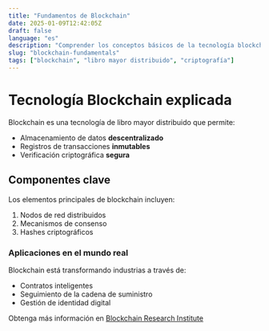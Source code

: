 ```yaml
---
title: "Fundamentos de Blockchain"
date: 2025-01-09T12:42:05Z
draft: false
language: "es"
description: "Comprender los conceptos básicos de la tecnología blockchain"
slug: "blockchain-fundamentals"
tags: ["blockchain", "libro mayor distribuido", "criptografía"]
---
```


# Tecnología Blockchain explicada

Blockchain es una tecnología de libro mayor distribuido que permite:

- Almacenamiento de datos **descentralizado**
- Registros de transacciones **inmutables**
- Verificación criptográfica **segura**

## Componentes clave

Los elementos principales de blockchain incluyen:
1. Nodos de red distribuidos
2. Mecanismos de consenso
3. Hashes criptográficos

### Aplicaciones en el mundo real

Blockchain está transformando industrias a través de:
* Contratos inteligentes
* Seguimiento de la cadena de suministro
* Gestión de identidad digital

Obtenga más información en [Blockchain Research Institute](https://www.blockchainresearchinstitute.org/)
